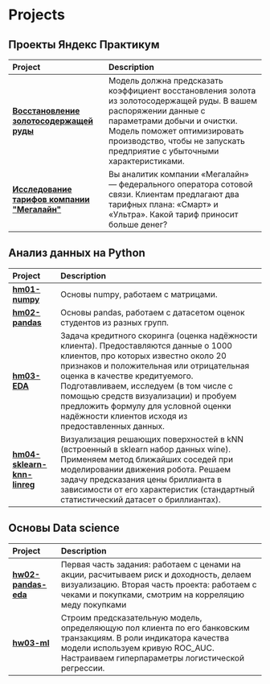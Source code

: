 # Projects
## Проекты Яндекс Практикум
Project | Description | 
| :-------| :-----------|
| [**Восстановление золотосодержащей руды**](https://github.com/lmoonshine/Projects/blob/540af5b81589498b3362abc128c7480b6f53bd92/Practicum/ggold.ipynb) |Модель должна предсказать коэффициент восстановления золота из золотосодержащей руды. В вашем распоряжении данные с параметрами добычи и очистки. Модель поможет оптимизировать производство, чтобы не запускать предприятие с убыточными характеристиками.|
| [**Исследование тарифов компании "Мегалайн"**](https://github.com/lmoonshine/Projects/blob/540af5b81589498b3362abc128c7480b6f53bd92/Practicum/%D0%98%D1%81%D1%81%D0%BB%D0%B5%D0%B4%D0%BE%D0%B2%D0%B0%D0%BD%D0%B8%D0%B5%20%D1%82%D0%B0%D1%80%D0%B8%D1%84%D0%BE%D0%B2%20%D0%BA%D0%BE%D0%BC%D0%BF%D0%B0%D0%BD%D0%B8%D0%B8%20_%D0%9C%D0%B5%D0%B3%D0%B0%D0%BB%D0%B0%D0%B8%CC%86%D0%BD_.ipynb) |Вы аналитик компании «Мегалайн» — федерального оператора сотовой связи. Клиентам предлагают два тарифных плана: «Смарт» и «Ультра». Какой тариф приносит больше денег?|
## Анализ данных на Python
 Project | Description | 
| :-------| :-----------|
| [**hm01-numpy**](https://github.com/lmoonshine/Projects/blob/540af5b81589498b3362abc128c7480b6f53bd92/andan-fcs/hw01-numpy.ipynb) | Основы numpy, работаем с матрицами.|
| [**hm02-pandas**](https://github.com/lmoonshine/Projects/blob/540af5b81589498b3362abc128c7480b6f53bd92/andan-fcs/hw02_pandas.ipynb) |Основы pandas, работаем с датасетом оценок студентов из разных групп.|
| [**hm03-EDA**](https://github.com/lmoonshine/Projects/blob/540af5b81589498b3362abc128c7480b6f53bd92/andan-fcs/hw03-EDA.ipynb) |Задача кредитного скоринга (оценка надёжности клиента). Предоставляются данные о 1000 клиентов, про которых известно около 20 признаков и положительная или отрицательная оценка в качестве кредитуемого. Подготавливаем, исследуем (в том числе с помощью средств визуализации) и пробуем предложить формулу для условной оценки надёжности клиентов исходя из предоставленных данных.|
| [**hm04-sklearn-knn-linreg**](https://github.com/lmoonshine/Projects/blob/540af5b81589498b3362abc128c7480b6f53bd92/andan-fcs/hw04-sklearn-knn-linreg.ipynb) |Визуализация решающих поверхностей в kNN (встроенный в sklearn набор данных wine). Применяем метод ближайших соседей при моделировании движения робота. Решаем задачу предсказания цены бриллианта в зависимости от его характеристик (стандартный статистический датасет о бриллиантах).|
## Основы Data science 
Project | Description | 
| :-------| :-----------|
| [**hw02-pandas-eda**](https://github.com/lmoonshine/Projects/blob/540af5b81589498b3362abc128c7480b6f53bd92/andan-fes/hw02-pandas-eda.ipynb) |Первая часть задания: работаем с ценами на акции, расчитываем риск и доходность, делаем визуализацию. Вторая часть проекта: работаем с чеками и покупками, смотрим на корреляцию меду покупками |
| [**hw03-ml**](https://github.com/lmoonshine/Projects/blob/540af5b81589498b3362abc128c7480b6f53bd92/andan-fes/hw03-ml.ipynb) | Строим предсказательную модель, определяющую пол клиента по его банковским транзакциям. В роли индикатора качества модели используем кривую ROC_AUC. Настраиваем гиперпараметры логистической регрессии.|
